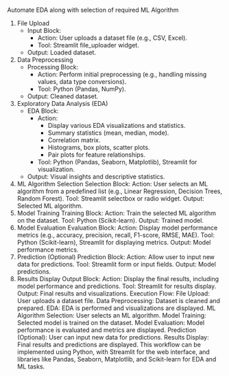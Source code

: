Automate EDA along with selection of required ML Algorithm


1. File Upload
    -   Input Block:
        -   Action: User uploads a dataset file (e.g., CSV, Excel).
          -   Tool: Streamlit file_uploader widget.
    -   Output: Loaded dataset.
2. Data Preprocessing
   -    Processing Block:
        - Action: Perform initial preprocessing (e.g., handling missing values, data type conversions).
        - Tool: Python (Pandas, NumPy).
   - Output: Cleaned dataset.
3. Exploratory Data Analysis (EDA)
   - EDA Block:
     - Action: 
       - Display various EDA visualizations and statistics.
       - Summary statistics (mean, median, mode).
       - Correlation matrix.
       - Histograms, box plots, scatter plots.
       - Pair plots for feature relationships. 
     - Tool: Python (Pandas, Seaborn, Matplotlib), Streamlit for visualization.
   - Output: Visual insights and descriptive statistics.
4. ML Algorithm Selection
Selection Block:
Action: User selects an ML algorithm from a predefined list (e.g., Linear Regression, Decision Trees, Random Forest).
Tool: Streamlit selectbox or radio widget.
Output: Selected ML algorithm.
5. Model Training
Training Block:
Action: Train the selected ML algorithm on the dataset.
Tool: Python (Scikit-learn).
Output: Trained model.
6. Model Evaluation
Evaluation Block:
Action: Display model performance metrics (e.g., accuracy, precision, recall, F1-score, RMSE, MAE).
Tool: Python (Scikit-learn), Streamlit for displaying metrics.
Output: Model performance metrics.
7. Prediction (Optional)
Prediction Block:
Action: Allow user to input new data for predictions.
Tool: Streamlit form or input fields.
Output: Model predictions.
8. Results Display
Output Block:
Action: Display the final results, including model performance and predictions.
Tool: Streamlit for results display.
Output: Final results and visualizations.
Execution Flow:
File Upload: User uploads a dataset file.
Data Preprocessing: Dataset is cleaned and prepared.
EDA: EDA is performed and visualizations are displayed.
ML Algorithm Selection: User selects an ML algorithm.
Model Training: Selected model is trained on the dataset.
Model Evaluation: Model performance is evaluated and metrics are displayed.
Prediction (Optional): User can input new data for predictions.
Results Display: Final results and predictions are displayed.
This workflow can be implemented using Python, with Streamlit for the web interface, and libraries like Pandas, Seaborn, Matplotlib, and Scikit-learn for EDA and ML tasks.